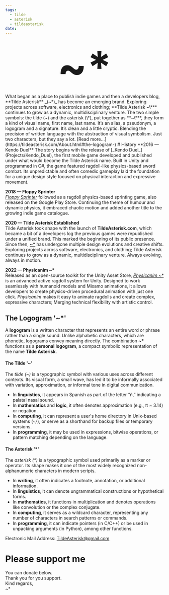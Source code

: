 ```yaml
---
tags:
  - tilde
  - asterisk
  - tildeasterisk
date:
---
```

<p style="font-size:10em; font-weight:bold; text-align:center;margin:0;" ><a href="https://TildeAsterisk.com" class="hover-underline" >~*</a></p>
What began as a place to publish indie games and then a developers blog, **Tilde Asterisk** _(~*)_ has become an emerging brand. Exploring projects across software, electronics and clothing; **Tilde Asterisk ~\*** continues to grow as a dynamic, multidisciplinary venture.
The two simple symbols: the tilde (~) and the asterisk (\*), put together as **~\***, they form a kind of visual name, first name, last name. It’s an alias, a pseudonym, a logogram and a signature. It’s clean and a little cryptic. Blending the precision of written language with the abstraction of visual symbolism.
Just two characters, but they say a lot.        
[Read more...](https://tildeasterisk.com/About.html#the-logogram-)
# History
**2016 — Kendo Duel**  
The story begins with the release of [_Kendo Duel_](Projects/Kendo_Duel), the first mobile game developed and published under what would become the Tilde Asterisk name. Built in Unity and programmed in C#, the game featured ragdoll-like physics-based sword combat. Its unpredictable and often comedic gameplay laid the foundation for a unique design style focused on physical interaction and expressive movement.

**2018 — Floppy Sprinter**  
[_Floppy Sprinter_](Projects/Floppy_Sprinter) followed as a ragdoll physics-based sprinting game, also released on the Google Play Store. Continuing the theme of humour and dynamic physics, it embraced chaotic motion and added another title to the growing indie game catalogue.

**2020 — Tilde Asterisk Established**  
Tilde Asterisk took shape with the launch of **TildeAsterisk.com**, which became a bit of a developers log the previous games were republished under a unified brand. This marked the beginning of its public presence. Since then, [**~\***](https://TildeAsterisk.com) has undergone multiple design evolutions and creative shifts. Exploring projects across software, electronics, and clothing; Tilde Asterisk continues to grow as a dynamic, multidisciplinary venture. Always evolving, always in motion.

**2022 — Physicanim ~\***  
Released as an open-source toolkit for the Unity Asset Store, [_Physicanim ~*_](Projects/Physicanim) is an advanced active ragdoll system for Unity. Designed to work seamlessly with humanoid models and Mixamo animations, it allows developers to create physics-driven procedural animation with just one click. _Physicanim_ makes it easy to animate ragdolls and create complex, expressive characters; Merging technical flexibility with artistic control.

## The Logogram '~\*'
A **logogram** is a written character that represents an entire word or phrase rather than a single sound. Unlike alphabetic characters, which are phonetic, logograms convey meaning directly.
The combination **~\*** functions as a **personal logogram**, a compact symbolic representation of the name **Tilde Asterisk**.
#### **The Tilde '~'**  
The *tilde (~)* is a typographic symbol with various uses across different contexts. Its visual form, a small wave, has led it to be informally associated with variation, approximation, or informal tone in digital communication.
- In **linguistics**, it appears in Spanish as part of the letter “ñ,” indicating a palatal nasal sound.
- In **mathematics** and **logic**, it often denotes approximation (e.g., π ~ 3.14) or negation.
- In **computing**, it can represent a user's home directory in Unix-based systems (`~/`), or serve as a shorthand for backup files or temporary versions.
- In **programming**, it may be used in expressions, bitwise operations, or pattern matching depending on the language.

#### **The Asterisk '\*'**  
The *asterisk (\*)* is a typographic symbol used primarily as a marker or operator. Its shape makes it one of the most widely recognized non-alphanumeric characters in modern scripts.
- In **writing**, it often indicates a footnote, annotation, or additional information.
- In **linguistics**, it can denote ungrammatical constructions or hypothetical forms.
- In **mathematics**, it functions in multiplication and denotes operations like convolution or the complex conjugate.
- In **computing**, it serves as a wildcard character, representing any number of characters in search patterns or commands.
- In **programming**, it can indicate pointers (in C/C++) or be used in unpacking arguments (in Python), among other functions.



# ✉️ Contact me
Electronic Mail Address:  <a href="mailto:TildeAsterisk@gmail.com">  TildeAsterisk@gmail.com</a>

# Please support me
<div id="donate-button-container">
	<div id="donate-button"></div>
	<script src="https://www.paypalobjects.com/donate/sdk/donate-sdk.js" charset="UTF-8"></script>
	<script>
		PayPal.Donation.Button( {
			env:'production',
			hosted_button_id:'24FNF5BAM87U4',
			image: {
				src: 'https://www.paypalobjects.com/en_US/GB/i/btn/btn_donateCC_LG.gif',
				alt:'Donate with PayPal button',
				title:'PayPal - The safer, easier way to pay online!',
			}
		}).render('#donate-button');
	</script>
	You can donate below.<br>Thank you for you support.<br>Kind regards,<br>~*
</div>

<style>
h1:first-of-type {
display:none;
}
.hover-underline {
	text-decoration: none;
	color:inherit; 
	font-weight:bold;
}
.hover-underline:hover {
	text-decoration: underline;
}
</style>

